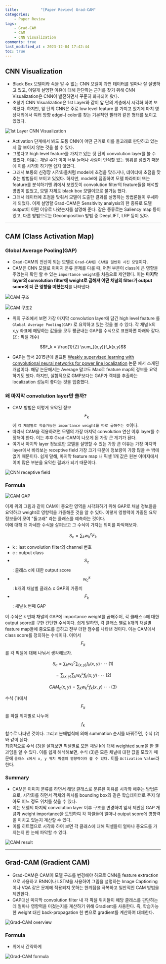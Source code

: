 ```yaml
---
title:          "[Paper Review] Grad-CAM"
categories:       
    - Paper Review
tags:           
    - Grad-CAM
    - CAM
    - CNN Visualization
comments: true
last_modified_at : 2023-12-04 17:42:44
toc: true
---
```


## CNN Visualization
- Black Box 모델이라 속을 알 수 없는 CNN 모델이 과연 데이터를 얼마나 잘 설명하고 있고, 이렇게 설명한 이유에 대해 판단하는 근거를 찾기 위해 CNN Visualization은 CNN이 발전하면서 꾸준히 화자되어 왔다.
- 초창기 CNN Visualization은 1st Layer와 같이 앞 단의 계층에서 시각화 하여 보여졌다. 하지만, 앞 단의 CNN은 주로 low level feature 를 가지고 있기에 마치 영상처리에서 여러 방향 edge나 color를 찾는 기본적인 필터와 같은 형태를 보이고 있었다.

![1st Layer CNN Visualization](/assets/images/custom/2023-12-04-Grad001.png)

- Activation 단계에서 봐도 도통 CNN이 어떤 근거로 이를 돌고래로 판단하고 있는지 잘 보이지 않는 것을 볼 수 있다.
- 그렇다고 high level feature를 가지고 있는 뒷 단의 convolution layer를 볼 수 없었다. 이유는 채널 수가 이미 너무 늘어나 사람이 인식할 있는 범위를 넘었기 때문에 이를 시각화 하기엔 쉽지 않았다.
- 그래서 보통의 신경망 시각화들처럼 model에 초점을 맞추거나, 데이터에 초점을 맞추는 방법들이 보이고 있었다. 하지만, model에 집중하여 모델 파라미터 또는 feature를 분석하기엔 위에서 보았듯이 convolution filter의 feature들을 해석할 방법이 없었고, 모델 자체도 black box 모델이므로 불가능 했다. 
- 그래서 데이터에 초점을 맞춰서 모델이 도출한 결과를 설명하는 방법론들이 우세하게 되었다. 이제 설명할 Grad-CAM은 Sensitivity analysis의 한 종류로 모델 output이 어떤 이유로 나왔는지를 설명해 준다. 같은 종류로는 Saliency map 등이 있고, 다른 방법으로는 Decomposition 방법 중 DeepLIFT, LRP 등이 있다.

---

## CAM (Class Activation Map)
### Global Average Pooling(GAP)
-  Grad-CAM의 전신이 되는 모델로 `Grad-CAM은 CAM을 일반화 시킨 모델`이다.
- CAM은 CNN 모델로 이미지 분류 문제를 다룰 때, 어떤 부분이 class에 큰 영향을 주었는지 확인 할 수 있는 `importance weight`를 처음으로 제안했다. 이는 **마지막 layer의 convolution filter에 weight로 곱해져 어떤 채널의 filter가 output score에 더 큰 영향을 미쳤는지**를 나타낸다.

![CAM 구조](/assets/images/custom/2023-12-04-Grad002.png)

![CAM 구조2](/assets/images/custom/2023-12-04-Grad004.png)

- 위의 구조에서 보면 가장 마지막 convolution layer에 담긴 high level feature 를 `Global Average Pooling(GAP)` 로 요약하고 있는 것을 볼 수 있다. 각 채널 k의 x,y 좌표에 해당하는 값들을 모두 평균내는 GAP를 수식으로 표현하면 아래와 같다. (Z : 픽셀 개수)

$$F_k = \frac{1}{Z} \sum_{(x,y)}f_k(x,y)$$

- GAP는 앞서 2015년에 발표된 [Weakly supervised learning with convolutional neural networks for power line localization](https://ieeexplore.ieee.org/document/8285410) 논문 에서 소개된 개념이다. 해당 논문에서는 Average 말고도 Max로 feature map의 정보를 요약하기도 했다. 하지만, 실험적으로 GMP보다는 GAP가 객체를 추출하는 localization 성능이 좋다는 것을 입증했다. 

### 왜 마지막 convolution layer만 쓸까?

- CAM 방법은 이렇게 요약된 정보 $$F_k$$에 `각 채널별로 학습가능한 importance weight를 따로 곱해주는 것`이다.
- 따라서 CAM을 적용하려면 모델의 가장 마지막 convolution 연산 이후 layer를 수정해야 한다. 이는 추후 Grad-CAM이 나오게 된 가장 큰 계기가 된다.
- 여기서 마지막 layer 정보로만 모델을 설명할 수 있는 가장 큰 이유는 가장 마지막 layer에서 바라보는 receptive field 가장 크기 때문에 정보량이 가장 많을 수 밖에 없기 때문이다. 쉽게 말해, 마지막 feature map 내 픽셀 1개 값은 원본 이미지에서 이미 많은 부분을 요약한 결과가 되기 때문이다.

![CNN receptive field](/assets/images/custom/2023-12-04-Grad003.png)

### Formula

![CAM GAP](/assets/images/custom/2023-12-04-Grad008.png)

이제 위의 그림과 같이 CAM이 중요한 영역을 시각화하기 위해 GAP로 채널 정보들을 요약하고 weight로 영향력을 가중해준 것을 알 수 있다. 이렇게 영향력이 가중된 요약 정보들이 모여 "돌고래" 라는 클래스를 예측하는 것이다.<br>
이에 대해 더 자세한 수식을 살펴보고 그 수식이 가지는 의미를 파악해보자.

$$ S_c = \sum_k w^c_k F_k $$

- k : last convolution filter의 channel 번호
- c : output class
- $$S_c$$ : 클래스 c에 대한 output score 
- $$w^k_c$$ : k개의 채널별 클래스 c GAP의 가중치
- $$F_k$$ : 채널 k 번째 GAP

이 수식은 k 번째 채널의 GAP에 importance weight를 곱해주어, 각 클래스 c에 대한 output score를 구한 간단한 수식이다. 쉽게 말하면, 각 클래스 별로 k개의 채널별 feature map들에 중요도를 곱하고 전부 더한 점수를 나타낸 것이다. 이는 CAM에서 class score를 정의하는 수식이다. 이어서 $$F_k$$ 를 각 픽셀에 대해 나눠서 생각해보자.

$$ S_c = \sum_k w_k^c \sum_{(x,y)} f_k(x,y) \cdot\cdot\cdot (1) $$

$$ = \sum_{(x,y)} \sum_k w_k^c f_k(x,y) \cdot\cdot\cdot (2) $$

$$ CAM_c(x,y) = \sum_k w_k^c f_k(x,y) \cdot\cdot\cdot (3) $$

수식 (1)에서 $$F_k$$를 픽셀 위치별로 나누어 $$f_k$$ 함수로 나타낸 것이다. 그리고 분배법칙에 의해 summation 순서를 바꿔주면, 수식 (2)와 같이 된다.<br>
최종적으로 수식 (3)을 살펴보면 픽셀별로 모든 채널 k에 대해 weighted sum을 한 결과임을 알 수 있다. 이를 쉽게 해석해보면, 수식 (3)은 모든 채널에 대한 값을 모았기 때문에 `클래스 c에서 x, y 위치 픽셀의 영향력이라 볼 수 있다.` 이를 `Activation Value`라 한다.

### Summary

- CAM은 이미지 분류를 하면서 해당 클래스로 분류된 이유를 시각화 해주는 방법론으로, 시각화를 하면서 객체의 위치를 bounding box와 같은 학습데이터로 주지 않아도 어느 정도 위치를 찾을 수 있다.
- 이는 모델의 마지막 convolution layer 이후 구조를 변경하여 앞서 제안된 GAP 개념과 weight importance을 도입하여 각 픽셀들이 얼마나 output score에 영향력을 미치고 있는지 계산할 수 있다.
- 이를 히트맵으로 시각화 하여 보면 각 클래스에 대해 픽셀들이 얼마나 중요도를 가지는지 한 눈에 파악할 수 있다.

![CAM result](/assets/images/custom/2023-12-04-Grad006.png)

---

## Grad-CAM (Gradient CAM)

- Grad-CAM은 CAM이 모델 구조를 변경해야 하므로 CNN을 feature extraction으로 사용하고 RNN이나 LSTM을 사용하여 그림을 설명하는 Image Captioning 이나 VQA 같은 문제에 적용되지 못하는 한계점을 극복하고 일반적인 CAM 방법을 제안한다.
- GAP대신 마지막 convolution filter 내 각 픽셀 위치들이 해당 클래스를 판단하는데 얼마나 영향력을 미쳤는지를 계산하기 위해 Gradient를 사용한다. 즉, 학습가능한 weight 대신 back-propagation 한 번으로 gradient를 계산하여 대체한다. 

![Grad-CAM overview](/assets/images/custom/2023-12-04-Grad007.png)


### Formula

- 위에서 간략하게 

![Grad-CAM formula](/assets/images/custom/2023-12-04-Grad009.png)

 